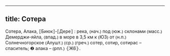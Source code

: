 
---
title: Сотера
---
Сотера, Алака, ⟦Биюк⟧-⟦Дере⟧
: река, ⦅нач.⦆ под ⦅юж.⦆ склонами ⦅масс.⦆ Демерджи-яйла, ⦅впад.⦆ в море в 3,5 км к ⦅ЮЗ⦆ от ⦅н.п.⦆ Солнечногорское ⦅Алушт.⦆ ⦅ср.⦆ ⦅греч.⦆ сотер, сотир, сотирас – спаситель; ❷ алака – ⦅рпл.⦆ ⦃Ж6⦄.
